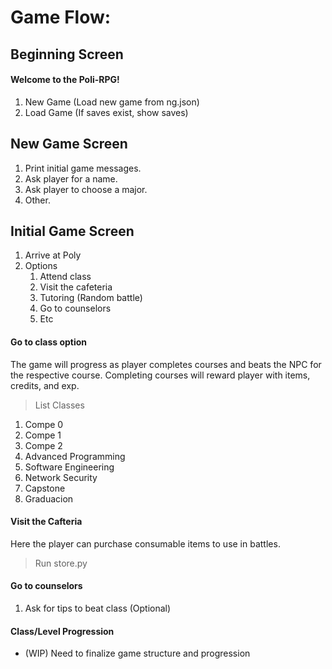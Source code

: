 # Game Flow:

## Beginning Screen

#### Welcome to the Poli-RPG!
1. New Game (Load new game from ng.json)
2. Load Game (If saves exist, show saves)

## New Game Screen
1. Print initial game messages.
2. Ask player for a name.
3. Ask player to choose a major.
4. Other.

## Initial Game Screen
1. Arrive at Poly
2. Options
    1. Attend class
    2. Visit the cafeteria
    3. Tutoring (Random battle)
    4. Go to counselors
    5. Etc

#### Go to class option

The game will progress as player completes courses and beats the NPC for the respective course. Completing courses will reward player with items, credits, and exp.
> List Classes
1. Compe 0
2. Compe 1
3. Compe 2
4. Advanced Programming
5. Software Engineering
6. Network Security
7. Capstone
8. Graduacion

#### Visit the Cafteria

Here the player can purchase consumable items to use in battles.
> Run store.py

#### Go to counselors
1. Ask for tips to beat class (Optional)

#### Class/Level Progression

* (WIP) Need to finalize game structure and progression
